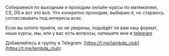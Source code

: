 Собираемся по выходным и проходим онлайн-курсы по математике, CS, DS и вот это всё. Что конкретно проходим, выбираю я, но стараюсь согласовывать под интересы всех. 

Если вы хотите прийти, но не уверены, подойдёт ли вам наш формат, наши курсы, мы, или у вас есть вопросы, напишите мне в [telegram](https://t.me/izomeraz4)

Добавляйтесь в группу в Telegram: [https://t.me/lambda_club](https://t.me/lambda_club)
